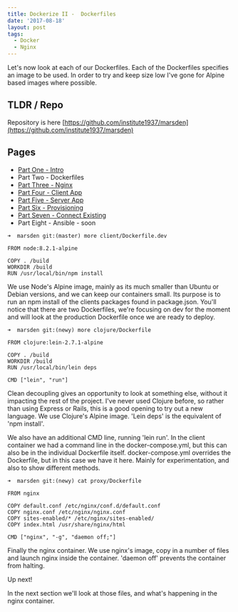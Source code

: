 ```yaml
---
title: Dockerize II -  Dockerfiles
date: '2017-08-18'
layout: post
tags: 
  - Docker
  - Nginx
---
```


Let's now look at each of our Dockerfiles. Each of the Dockerfiles specifies an image to be used. In order to try and keep size low I've gone for Alpine based images where possible.

TLDR / Repo
----

Repository is here [https://github.com/institute1937/marsden](https://github.com/institute1937/marsden) 

Pages
----

* [Part One - Intro](../2017-08-17---dockerize-i-intro/)
* Part Two - Dockerfiles
* [Part Three - Nginx](../2017-08-21---dockerize-iii-nginx/) 
* [Part Four - Client App](../2017-08-21---dockerize-iv-client-container/) 
* [Part Five - Server App](../2017-08-21---dockerize-v-clojure-container/) 
* [Part Six - Provisioning](../2017-08-21---dockerize-vi-provision-exoscale/ )
* [Part Seven - Connect Existing](../2017-08-23---dockerize-vii-connect-existing-machine/) 
* Part Eight - Ansible - soon


```
➜  marsden git:(master) more client/Dockerfile.dev
```
```
FROM node:8.2.1-alpine

COPY . /build
WORKDIR /build
RUN /usr/local/bin/npm install
```

We use Node's Alpine image, mainly as its much smaller than Ubuntu or Debian versions, and we can keep our containers small. Its purpose is to run an npm install of the clients packages found in package.json. You'll notice that there are two Dockerfiles, we're focusing on dev for the moment and will look at the production Dockerfile once we are ready to deploy.

```
➜  marsden git:(newy) more clojure/Dockerfile
```
```
FROM clojure:lein-2.7.1-alpine

COPY . /build
WORKDIR /build
RUN /usr/local/bin/lein deps

CMD ["lein", "run"]
```

Clean decoupling gives an opportunity to look at something else, without it impacting the rest of the project. I've never used Clojure before, so rather than using Express or Rails, this is a good opening to try out a new language. We use Clojure's Alpine image. 'Lein deps' is the equivalent of 'npm install'.

We also have an additional CMD line, running 'lein run'. In the client container we had a command line in the docker-compose.yml, but this can also be in the individual Dockerfile itself. docker-compose.yml overrides the Dockerfile, but in this case we have it here. Mainly for experimentation, and also to show different methods.

```
➜  marsden git:(newy) cat proxy/Dockerfile
```
```
FROM nginx

COPY default.conf /etc/nginx/conf.d/default.conf
COPY nginx.conf /etc/nginx/nginx.conf
COPY sites-enabled/* /etc/nginx/sites-enabled/
COPY index.html /usr/share/nginx/html

CMD ["nginx", "-g", "daemon off;"]
```

Finally the nginx container. We use nginx's image, copy in a number of files and launch nginx inside the container. 'daemon off' prevents the container from halting.

Up next!


In the next section we'll look at those files, and what's happening in the nginx container.
